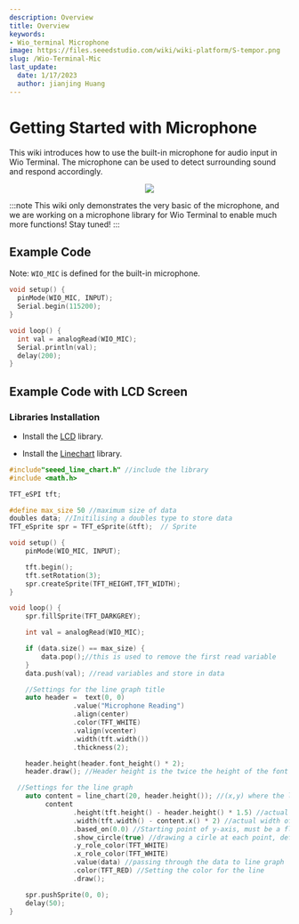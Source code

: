 ```yaml
---
description: Overview
title: Overview
keywords:
- Wio_terminal Microphone
image: https://files.seeedstudio.com/wiki/wiki-platform/S-tempor.png
slug: /Wio-Terminal-Mic
last_update:
  date: 1/17/2023
  author: jianjing Huang
---
```


# Getting Started with Microphone

This wiki introduces how to use the built-in microphone for audio input in Wio Terminal. The microphone can be used to detect surrounding sound and respond accordingly.

<div align="center"><img src="https://files.seeedstudio.com/wiki/Wio-Terminal/img/MIC.png"/></div>

:::note
This wiki only demonstrates the very basic of the microphone, and we are working on a microphone library for Wio Terminal to enable much more functions! Stay tuned!
:::

## Example Code

Note: `WIO_MIC` is defined for the built-in microphone.

```cpp
void setup() {
  pinMode(WIO_MIC, INPUT);
  Serial.begin(115200);
}

void loop() {
  int val = analogRead(WIO_MIC);
  Serial.println(val);
  delay(200);
}
```

## Example Code with LCD Screen

### Libraries Installation

- Install the [LCD](https://wiki.seeedstudio.com/Wio-Terminal-LCD-Overview/) library.

- Install the [Linechart](https://wiki.seeedstudio.com/Wio-Terminal-LCD-Linecharts/) library.

```cpp
#include"seeed_line_chart.h" //include the library
#include <math.h>

TFT_eSPI tft;

#define max_size 50 //maximum size of data
doubles data; //Initilising a doubles type to store data
TFT_eSprite spr = TFT_eSprite(&tft);  // Sprite 

void setup() {
    pinMode(WIO_MIC, INPUT);

    tft.begin();
    tft.setRotation(3);
    spr.createSprite(TFT_HEIGHT,TFT_WIDTH);
}

void loop() {
    spr.fillSprite(TFT_DARKGREY);

    int val = analogRead(WIO_MIC);

    if (data.size() == max_size) {
        data.pop();//this is used to remove the first read variable
    }
    data.push(val); //read variables and store in data

    //Settings for the line graph title
    auto header =  text(0, 0)
                .value("Microphone Reading")
                .align(center)
                .color(TFT_WHITE)
                .valign(vcenter)
                .width(tft.width())
                .thickness(2);

    header.height(header.font_height() * 2);
    header.draw(); //Header height is the twice the height of the font

  //Settings for the line graph
    auto content = line_chart(20, header.height()); //(x,y) where the line graph begins
         content
                .height(tft.height() - header.height() * 1.5) //actual height of the line chart
                .width(tft.width() - content.x() * 2) //actual width of the line chart
                .based_on(0.0) //Starting point of y-axis, must be a float
                .show_circle(true) //drawing a cirle at each point, default is on.
                .y_role_color(TFT_WHITE)
                .x_role_color(TFT_WHITE)
                .value(data) //passing through the data to line graph
                .color(TFT_RED) //Setting the color for the line
                .draw();

    spr.pushSprite(0, 0);
    delay(50);
}
```
